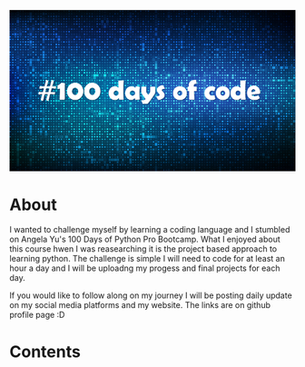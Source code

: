 ![](images/100%20cover.png)

# About
I wanted to challenge myself by learning a coding language and I stumbled on Angela Yu's 100 Days of Python Pro Bootcamp. What I enjoyed about this course hwen I was reasearching it is the project based approach to learning python. The challenge is simple I will need to code for at least an hour a day and I will be uploadng my progess and final projects for each day.

If you would like to follow along on my journey I will be posting daily update on my social media platforms and my website. The links are on github profile page :D

# Contents
